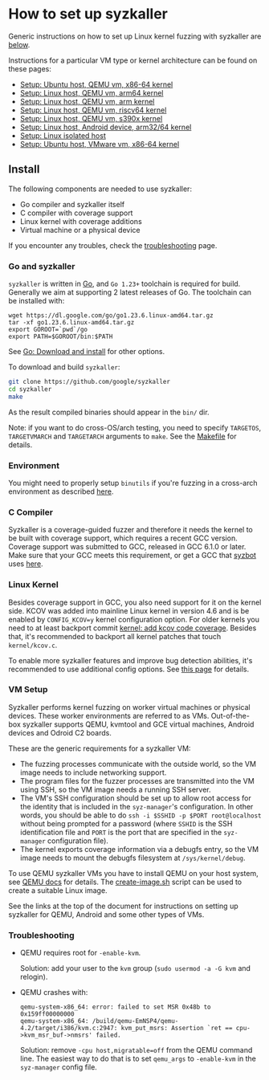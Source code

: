 # How to set up syzkaller

Generic instructions on how to set up Linux kernel fuzzing with syzkaller are [below](setup.md#install).

Instructions for a particular VM type or kernel architecture can be found on these pages:

- [Setup: Ubuntu host, QEMU vm, x86-64 kernel](setup_ubuntu-host_qemu-vm_x86-64-kernel.md)
- [Setup: Linux host, QEMU vm, arm64 kernel](setup_linux-host_qemu-vm_arm64-kernel.md)
- [Setup: Linux host, QEMU vm, arm kernel](setup_linux-host_qemu-vm_arm-kernel.md)
- [Setup: Linux host, QEMU vm, riscv64 kernel](setup_linux-host_qemu-vm_riscv64-kernel.md)
- [Setup: Linux host, QEMU vm, s390x kernel](setup_linux-host_qemu-vm_s390x-kernel.md)
- [Setup: Linux host, Android device, arm32/64 kernel](setup_linux-host_android-device_arm-kernel.md)
- [Setup: Linux isolated host](setup_linux-host_isolated.md)
- [Setup: Ubuntu host, VMware vm, x86-64 kernel](setup_ubuntu-host_vmware-vm_x86-64-kernel.md)

## Install

The following components are needed to use syzkaller:

 - Go compiler and syzkaller itself
 - C compiler with coverage support
 - Linux kernel with coverage additions
 - Virtual machine or a physical device

If you encounter any troubles, check the [troubleshooting](/docs/troubleshooting.md) page.

### Go and syzkaller

`syzkaller` is written in [Go](https://golang.org), and `Go 1.23+` toolchain is required for build.
Generally we aim at supporting 2 latest releases of Go.
The toolchain can be installed with:

```
wget https://dl.google.com/go/go1.23.6.linux-amd64.tar.gz
tar -xf go1.23.6.linux-amd64.tar.gz
export GOROOT=`pwd`/go
export PATH=$GOROOT/bin:$PATH
```

See [Go: Download and install](https://golang.org/doc/install) for other options.

To download and build `syzkaller`:

``` bash
git clone https://github.com/google/syzkaller
cd syzkaller
make
```

As the result compiled binaries should appear in the `bin/` dir.

Note: if you want to do cross-OS/arch testing, you need to specify `TARGETOS`,
`TARGETVMARCH` and `TARGETARCH` arguments to `make`. See the [Makefile](/Makefile) for details.

### Environment

You might need to properly setup `binutils` if you're fuzzing in a cross-arch environment as described [here](coverage.md#binutils).

### C Compiler

Syzkaller is a coverage-guided fuzzer and therefore it needs the kernel to be built with coverage support, which requires a recent GCC version.
Coverage support was submitted to GCC, released in GCC 6.1.0 or later.
Make sure that your GCC meets this requirement, or get a GCC that [syzbot](/docs/syzbot.md) uses [here](/docs/syzbot.md#crash-does-not-reproduce).

### Linux Kernel

Besides coverage support in GCC, you also need support for it on the kernel side.
KCOV was added into mainline Linux kernel in version 4.6 and is be enabled by `CONFIG_KCOV=y` kernel configuration option.
For older kernels you need to at least backport commit [kernel: add kcov code coverage](https://github.com/torvalds/linux/commit/5c9a8750a6409c63a0f01d51a9024861022f6593).
Besides that, it's recommended to backport all kernel patches that touch `kernel/kcov.c`.

To enable more syzkaller features and improve bug detection abilities, it's recommended to use additional config options.
See [this page](kernel_configs.md) for details.

### VM Setup

Syzkaller performs kernel fuzzing on worker virtual machines or physical devices.
These worker environments are referred to as VMs.
Out-of-the-box syzkaller supports QEMU, kvmtool and GCE virtual machines, Android devices and Odroid C2 boards.

These are the generic requirements for a syzkaller VM:

 - The fuzzing processes communicate with the outside world, so the VM image needs to include
   networking support.
 - The program files for the fuzzer processes are transmitted into the VM using SSH, so the VM image
   needs a running SSH server.
 - The VM's SSH configuration should be set up to allow root access for the identity that is
   included in the `syz-manager`'s configuration.  In other words, you should be able to do `ssh -i
   $SSHID -p $PORT root@localhost` without being prompted for a password (where `SSHID` is the SSH
   identification file and `PORT` is the port that are specified in the `syz-manager` configuration
   file).
 - The kernel exports coverage information via a debugfs entry, so the VM image needs to mount
   the debugfs filesystem at `/sys/kernel/debug`.

To use QEMU syzkaller VMs you have to install QEMU on your host system, see [QEMU docs](http://wiki.qemu.org/Manual) for details.
The [create-image.sh](/tools/create-image.sh) script can be used to create a suitable Linux image.

See the links at the top of the document for instructions on setting up syzkaller for QEMU, Android and some other types of VMs.

### Troubleshooting

* QEMU requires root for `-enable-kvm`.

    Solution: add your user to the `kvm` group (`sudo usermod -a -G kvm` and relogin).

* QEMU crashes with:

    ```
    qemu-system-x86_64: error: failed to set MSR 0x48b to 0x159ff00000000
    qemu-system-x86_64: /build/qemu-EmNSP4/qemu-4.2/target/i386/kvm.c:2947: kvm_put_msrs: Assertion `ret == cpu->kvm_msr_buf->nmsrs' failed.
   ```

    Solution: remove `-cpu host,migratable=off` from the QEMU command line. The easiest way to do that is to set `qemu_args` to `-enable-kvm` in the `syz-manager` config file.
